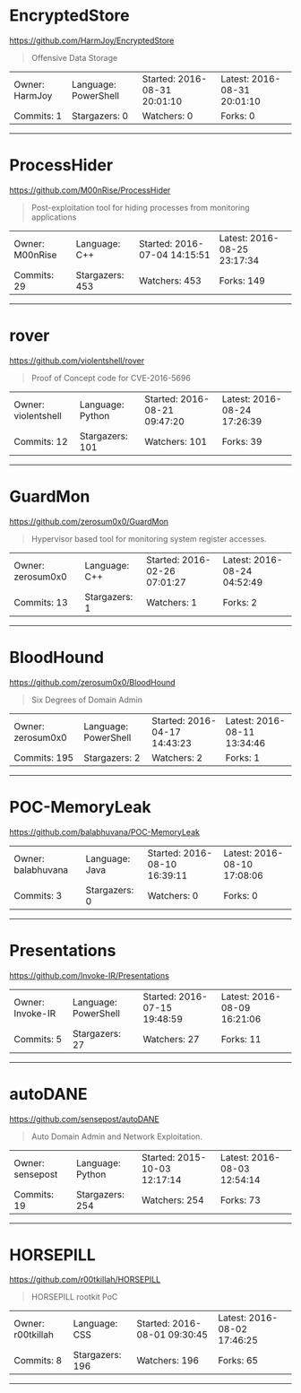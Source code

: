 # EncryptedStore

https://github.com/HarmJoy/EncryptedStore
<blockquote>
Offensive Data Storage
</blockquote>

<table>
<tr><td>Owner: HarmJoy</td>
    <td>Language: PowerShell</td>
    <td>Started: 2016-08-31 20:01:10</td>
    <td>Latest: 2016-08-31 20:01:10</td></tr>
<tr><td>Commits: 1</td>
    <td>Stargazers: 0</td>
    <td>Watchers: 0</td>
    <td>Forks: 0</td></tr>
</table>

---

# ProcessHider

https://github.com/M00nRise/ProcessHider
<blockquote>
Post-exploitation tool for hiding processes from monitoring applications
</blockquote>

<table>
<tr><td>Owner: M00nRise</td>
    <td>Language: C++</td>
    <td>Started: 2016-07-04 14:15:51</td>
    <td>Latest: 2016-08-25 23:17:34</td></tr>
<tr><td>Commits: 29</td>
    <td>Stargazers: 453</td>
    <td>Watchers: 453</td>
    <td>Forks: 149</td></tr>
</table>

---

# rover

https://github.com/violentshell/rover
<blockquote>
Proof of Concept code for CVE-2016-5696
</blockquote>

<table>
<tr><td>Owner: violentshell</td>
    <td>Language: Python</td>
    <td>Started: 2016-08-21 09:47:20</td>
    <td>Latest: 2016-08-24 17:26:39</td></tr>
<tr><td>Commits: 12</td>
    <td>Stargazers: 101</td>
    <td>Watchers: 101</td>
    <td>Forks: 39</td></tr>
</table>

---

# GuardMon

https://github.com/zerosum0x0/GuardMon
<blockquote>
Hypervisor based tool for monitoring system register accesses.
</blockquote>

<table>
<tr><td>Owner: zerosum0x0</td>
    <td>Language: C++</td>
    <td>Started: 2016-02-26 07:01:27</td>
    <td>Latest: 2016-08-24 04:52:49</td></tr>
<tr><td>Commits: 13</td>
    <td>Stargazers: 1</td>
    <td>Watchers: 1</td>
    <td>Forks: 2</td></tr>
</table>

---

# BloodHound

https://github.com/zerosum0x0/BloodHound
<blockquote>
Six Degrees of Domain Admin
</blockquote>

<table>
<tr><td>Owner: zerosum0x0</td>
    <td>Language: PowerShell</td>
    <td>Started: 2016-04-17 14:43:23</td>
    <td>Latest: 2016-08-11 13:34:46</td></tr>
<tr><td>Commits: 195</td>
    <td>Stargazers: 2</td>
    <td>Watchers: 2</td>
    <td>Forks: 1</td></tr>
</table>

---

# POC-MemoryLeak

https://github.com/balabhuvana/POC-MemoryLeak
<blockquote>
<no description>
</blockquote>

<table>
<tr><td>Owner: balabhuvana</td>
    <td>Language: Java</td>
    <td>Started: 2016-08-10 16:39:11</td>
    <td>Latest: 2016-08-10 17:08:06</td></tr>
<tr><td>Commits: 3</td>
    <td>Stargazers: 0</td>
    <td>Watchers: 0</td>
    <td>Forks: 0</td></tr>
</table>

---

# Presentations

https://github.com/Invoke-IR/Presentations
<blockquote>
<no description>
</blockquote>

<table>
<tr><td>Owner: Invoke-IR</td>
    <td>Language: PowerShell</td>
    <td>Started: 2016-07-15 19:48:59</td>
    <td>Latest: 2016-08-09 16:21:06</td></tr>
<tr><td>Commits: 5</td>
    <td>Stargazers: 27</td>
    <td>Watchers: 27</td>
    <td>Forks: 11</td></tr>
</table>

---

# autoDANE

https://github.com/sensepost/autoDANE
<blockquote>
Auto Domain Admin and Network Exploitation.
</blockquote>

<table>
<tr><td>Owner: sensepost</td>
    <td>Language: Python</td>
    <td>Started: 2015-10-03 12:17:14</td>
    <td>Latest: 2016-08-03 12:54:14</td></tr>
<tr><td>Commits: 19</td>
    <td>Stargazers: 254</td>
    <td>Watchers: 254</td>
    <td>Forks: 73</td></tr>
</table>

---

# HORSEPILL

https://github.com/r00tkillah/HORSEPILL
<blockquote>
HORSEPILL rootkit PoC
</blockquote>

<table>
<tr><td>Owner: r00tkillah</td>
    <td>Language: CSS</td>
    <td>Started: 2016-08-01 09:30:45</td>
    <td>Latest: 2016-08-02 17:46:25</td></tr>
<tr><td>Commits: 8</td>
    <td>Stargazers: 196</td>
    <td>Watchers: 196</td>
    <td>Forks: 65</td></tr>
</table>

---

